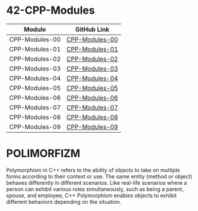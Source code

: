 # 42-CPP-Modules

| Module              | GitHub Link                                                |
|---------------------|-----------------------------------------------------------|
| CPP-Modules-00      | [CPP-Modules-00](https://github.com/facetint/42-CPP-Modules/tree/CPP-Module-00) |
| CPP-Modules-01      | [CPP-Modules-01](https://github.com/facetint/42-CPP-Modules/tree/CPP-Module-01) |
| CPP-Modules-02      | [CPP-Modules-02](https://github.com/facetint/42-CPP-Modules/tree/CPP-Module-02) |
| CPP-Modules-03      | [CPP-Modules-03](https://github.com/facetint/42-CPP-Modules/tree/CPP-Module-03) |
| CPP-Modules-04      | [CPP-Modules-04](https://github.com/facetint/42-CPP-Modules/tree/CPP-Module-04) |
| CPP-Modules-05      | [CPP-Modules-05](https://github.com/facetint/42-CPP-Modules/tree/CPP-Module-05) |
| CPP-Modules-06      | [CPP-Modules-06](https://github.com/facetint/42-CPP-Modules/tree/CPP-Module-06) |
| CPP-Modules-07      | [CPP-Modules-07](https://github.com/facetint/42-CPP-Modules/tree/CPP-Module-07) |
| CPP-Modules-08      | [CPP-Modules-08](https://github.com/facetint/42-CPP-Modules/tree/CPP-Module-08) |
| CPP-Modules-09      | [CPP-Modules-09](https://github.com/facetint/42-CPP-Modules/tree/CPP-Module-09) |


# POLIMORFIZM

Polymorphism in C++ refers to the ability of objects to take on multiple forms according to their context or use. The same entity (method or object) behaves differently in different scenarios.
Like real-life scenarios where a person can exhibit various roles simultaneously, such as being a parent, spouse, and employee, C++ Polymorphism enables objects to exhibit different behaviors depending on the situation.
